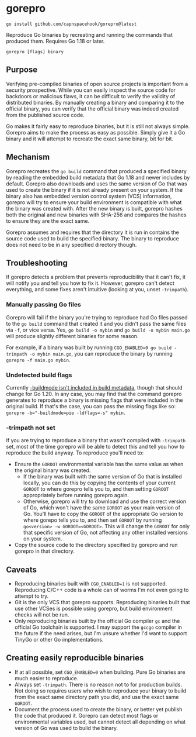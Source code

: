 # gorepro

`go install github.com/capnspacehook/gorepro@latest`

Reproduce Go binaries by recreating and running the commands that produced them. Requires Go 1.18 or later.

`gorepro [flags] binary`

## Purpose

Verifying pre-compiled binaries of open source projects is important from a security prospective. While you can easily inspect the source code for backdoors or
malicious flaws, it can be difficult to verify the validity of distributed binaries. By manually creating a binary and comparing it to the official binary, you can verify that the official binary was indeed created from the published source code.

Go makes it fairly easy to reproduce binaries, but it is still not always simple. Gorepro aims to make the process as easy as possible. Simply give it a Go binary and it will attempt to recreate the exact same binary, bit for bit.

## Mechanism

Gorepro recreates the `go build` command that produced a specified binary by reading the embedded build metadata that Go 1.18 and newer includes by default. Gorepro also
downloads and uses the same version of Go that was used to create the binary if it is not already present on your system. If the binary also has embedded version control system (VCS) information, gorepro will try to ensure your build environment is compatible with what the binary was created with. After the new binary is built, gorepro hashes both the original and new binaries with SHA-256 and compares the hashes to ensure they are the exact same.

Gorepro assumes and requires that the directory it is run in contains the source code used to build the specified binary. The binary to reproduce does not need to be in any specified directory though.

## Troubleshooting

If gorepro detects a problem that prevents reproducibility that it can't fix, it will notify you and tell you how to fix it.
However, gorepro can't detect everything, and some fixes aren't intuitive (looking at you, unset `-trimpath`).

### Manually passing Go files

Gorepro will fail if the binary you're trying to reproduce had Go files passed to the `go build` command that created it and you didn't pass the same files via `-f`, or vice versa. Yes, `go build -o mybin` and `go build -o mybin main.go` will produce slightly different binaries for some reason.

For example, if a binary was built by running `CGO_ENABLED=0 go build -trimpath -o mybin main.go`, you can reproduce the binary by running `gorepro -f main.go mybin`.

### Undetected build flags

Currently [-buildmode isn't included in build metadata](https://github.com/golang/go/issues/53856), though that should change for Go 1.20. In any case, you may find that the command gorepro generates to reproduce a binary is missing flags that were included in the original build. If that's the case, you can pass the missing flags like so: `gorepro -b="-buildmode=pie -ldflags=-s" mybin`.

### -trimpath not set

If you are trying to reproduce a binary that wasn't compiled with `-trimpath` set, most of the time gorepro will be able to detect this and tell you how to reproduce the build anyway. To reproduce you'll need to:

- Ensure the `GOROOT` environmental variable has the same value as when the original binary was created.
  - If the binary was built with the same version of Go that is installed locally, you can do this by copying the contents of your current `GOROOT` to where gorepro tells you to, and then setting `GOROOT` appropriately before running gorepro again.
  - Otherwise, gorepro will try to download and use the correct version of Go, which won't have the same `GOROOT` as your main version of Go. You'll have to copy the `GOROOT` of the appropriate Go version to where gorepo tells you to, and then set `GOROOT` by running `go<version> -w GOROOT=<GOROOT>`. This will change the `GOROOT` for only that specific version of Go, not affecting any other installed versions on your system.
- Copy the source code to the directory specified by gorepro and run gorepro in that directory.

## Caveats

- Reproducing binaries built with `CGO_ENABLED=1` is not supported. Reproducing C/C++ code is a whole can of worms I'm not even going to attempt to try.
- Git is the only VCS that gorepro supports. Reproducing binaries built that use other VCSes is possible using gorepro, but build environment checks will not be run.
- Only reproducing binaries built by the official Go compiler `gc` and the official Go toolchain is supported. I may support the `gccgo` compiler in the future if the need arises, but I'm unsure whether I'd want to support TinyGo or other Go implementations.

## Creating easily reproducible binaries

- If at all possible, set `CGO_ENABLED=0` when building. Pure Go binaries are much easier to reproduce.
- Always set `-trimpath`. There is no reason not to for production builds. Not doing so requires users who wish to reproduce your binary to build from the exact same directory path you did, and use the exact same `GOROOT`.
- Document the process used to create the binary, or better yet publish the code that produced it. Gorepro can detect most flags or environmental variables used, but cannot detect all depending on what version of Go was used to build the binary.
